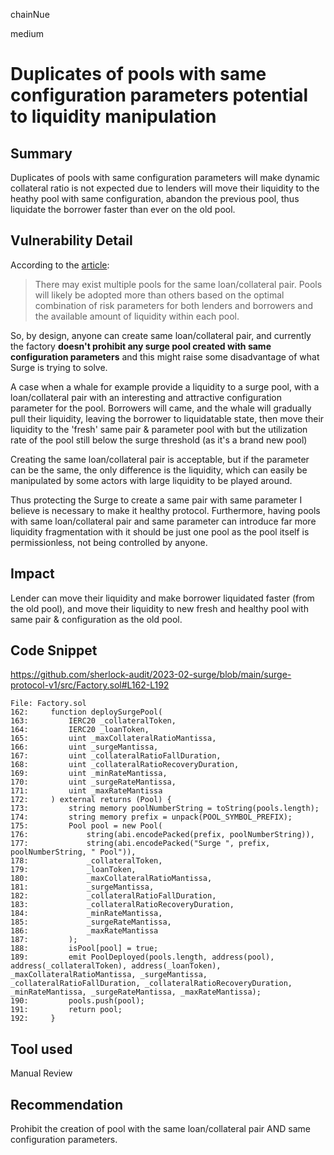 chainNue

medium

# Duplicates of pools with same configuration parameters potential to liquidity manipulation

## Summary

Duplicates of pools with same configuration parameters will make dynamic collateral ratio is not expected due to lenders will move their liquidity to the heathy pool with same configuration, abandon the previous pool, thus liquidate the borrower faster than ever on the old pool.

## Vulnerability Detail

According to the [article](https://medium.com/surge-fi/introduction-to-surge-protocol-overview-34cc828d7c50): 
> There may exist multiple pools for the same loan/collateral pair. Pools will likely be adopted more than others based on the optimal combination of risk parameters for both lenders and borrowers and the available amount of liquidity within each pool.

So, by design, anyone can create same loan/collateral pair, and currently the factory **doesn't prohibit any surge pool created with same configuration parameters** and this might raise some disadvantage of what Surge is trying to solve.

A case when a whale for example provide a liquidity to a surge pool, with a loan/collateral pair with an interesting and attractive configuration parameter for the pool. Borrowers will came, and the whale will gradually pull their liquidity, leaving the borrower to liquidatable state, then move their liquidity to the 'fresh' same pair & parameter pool with but the utilization rate of the pool still below the surge threshold (as it's a brand new pool)

Creating the same loan/collateral pair is acceptable, but if the parameter can be the same, the only difference is the liquidity, which can easily be manipulated by some actors with large liquidity to be played around.

Thus protecting the Surge to create a same pair with same parameter I believe is necessary to make it healthy protocol. Furthermore, having pools with same loan/collateral pair and same parameter can introduce far more liquidity fragmentation with it should be just one pool as the pool itself is permissionless, not being controlled by anyone.

## Impact

Lender can move their liquidity and make borrower liquidated faster (from the old pool), and move their liquidity to new fresh and healthy pool with same pair & configuration as the old pool.

## Code Snippet

https://github.com/sherlock-audit/2023-02-surge/blob/main/surge-protocol-v1/src/Factory.sol#L162-L192

```solidity
File: Factory.sol
162:     function deploySurgePool(
163:         IERC20 _collateralToken,
164:         IERC20 _loanToken,
165:         uint _maxCollateralRatioMantissa,
166:         uint _surgeMantissa,
167:         uint _collateralRatioFallDuration,
168:         uint _collateralRatioRecoveryDuration,
169:         uint _minRateMantissa,
170:         uint _surgeRateMantissa,
171:         uint _maxRateMantissa
172:     ) external returns (Pool) {
173:         string memory poolNumberString = toString(pools.length);
174:         string memory prefix = unpack(POOL_SYMBOL_PREFIX);
175:         Pool pool = new Pool(
176:             string(abi.encodePacked(prefix, poolNumberString)),
177:             string(abi.encodePacked("Surge ", prefix, poolNumberString, " Pool")),
178:             _collateralToken,
179:             _loanToken,
180:             _maxCollateralRatioMantissa,
181:             _surgeMantissa,
182:             _collateralRatioFallDuration,
183:             _collateralRatioRecoveryDuration,
184:             _minRateMantissa,
185:             _surgeRateMantissa,
186:             _maxRateMantissa
187:         );
188:         isPool[pool] = true;
189:         emit PoolDeployed(pools.length, address(pool), address(_collateralToken), address(_loanToken), _maxCollateralRatioMantissa, _surgeMantissa, _collateralRatioFallDuration, _collateralRatioRecoveryDuration, _minRateMantissa, _surgeRateMantissa, _maxRateMantissa);
190:         pools.push(pool);
191:         return pool;
192:     }
```

## Tool used

Manual Review

## Recommendation

Prohibit the creation of pool with the same loan/collateral pair AND same configuration parameters.